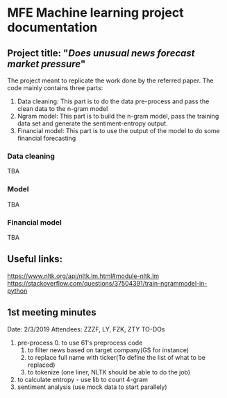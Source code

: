 MFE Machine learning  project documentation
================================================

## Project title: "***Does unusual news forecast market pressure***"
The project meant to replicate the work done by the referred paper. The code mainly contains three parts:
1. Data cleaning: This part is to do the data pre-process and pass the clean data to the n-gram model
2. Ngram model: This part is to build the n-gram model, pass the training data set and generate the sentiment-entropy output.
3. Financial model: This part is to use the output of the model to do some financial forecasting


### Data cleaning
TBA
### Model
TBA
### Financial model
TBA


## Useful links:
https://www.nltk.org/api/nltk.lm.html#module-nltk.lm <br/>
https://stackoverflow.com/questions/37504391/train-ngrammodel-in-python

## 1st meeting minutes
Date: 2/3/2019
Attendees: ZZZF, LY, FZK, ZTY
TO-DOs
1. pre-process
	0. to use 61's preprocess code
	1. to filter news based on target company(GS for instance)
	2. to replace full name with ticker(To define the list of what to be replaced)
	3. to tokenize (one liner, NLTK should be able to do the job)
2. to calculate entropy - use lib to count 4-gram
3. sentiment analysis (use mock data to start parallely)
